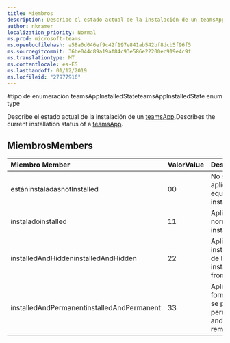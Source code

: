 ```yaml
---
title: Miembros
description: Describe el estado actual de la instalación de un teamsApp.
author: nkramer
localization_priority: Normal
ms.prod: microsoft-teams
ms.openlocfilehash: a58a0d046ef9c42f197e841ab542bf8dcb5f96f5
ms.sourcegitcommit: 36be044c89a19af84c93e586e22200ec919e4c9f
ms.translationtype: MT
ms.contentlocale: es-ES
ms.lasthandoff: 01/12/2019
ms.locfileid: "27977916"
---
```

#<a name="teamsappinstalledstate-enum-type"></a><span data-ttu-id="e79b9-103">tipo de enumeración teamsAppInstalledState</span><span class="sxs-lookup"><span data-stu-id="e79b9-103">teamsAppInstalledState enum type</span></span>



<span data-ttu-id="e79b9-104">Describe el estado actual de la instalación de un [teamsApp](teamsapp.md).</span><span class="sxs-lookup"><span data-stu-id="e79b9-104">Describes the current installation status of a [teamsApp](teamsapp.md).</span></span>

## <a name="members"></a><span data-ttu-id="e79b9-105">Miembros</span><span class="sxs-lookup"><span data-stu-id="e79b9-105">Members</span></span>

| <span data-ttu-id="e79b9-106">Miembro	</span><span class="sxs-lookup"><span data-stu-id="e79b9-106">Member</span></span> | <span data-ttu-id="e79b9-107">Valor</span><span class="sxs-lookup"><span data-stu-id="e79b9-107">Value</span></span>| <span data-ttu-id="e79b9-108">Descripción</span><span class="sxs-lookup"><span data-stu-id="e79b9-108">Description</span></span> |
|:---------------|:--------|:----------|
|<span data-ttu-id="e79b9-109">estáninstaladas</span><span class="sxs-lookup"><span data-stu-id="e79b9-109">notInstalled</span></span>|<span data-ttu-id="e79b9-110">0</span><span class="sxs-lookup"><span data-stu-id="e79b9-110">0</span></span>|<span data-ttu-id="e79b9-111">No se instala la aplicación al equipo.</span><span class="sxs-lookup"><span data-stu-id="e79b9-111">App is not installed to team.</span></span>|
|<span data-ttu-id="e79b9-112">instalado</span><span class="sxs-lookup"><span data-stu-id="e79b9-112">installed</span></span>|<span data-ttu-id="e79b9-113">1</span><span class="sxs-lookup"><span data-stu-id="e79b9-113">1</span></span>|<span data-ttu-id="e79b9-114">Aplicación se instala normalmente.</span><span class="sxs-lookup"><span data-stu-id="e79b9-114">App is installed normally.</span></span>|
|<span data-ttu-id="e79b9-115">installedAndHidden</span><span class="sxs-lookup"><span data-stu-id="e79b9-115">installedAndHidden</span></span>|<span data-ttu-id="e79b9-116">2</span><span class="sxs-lookup"><span data-stu-id="e79b9-116">2</span></span>|<span data-ttu-id="e79b9-117">Aplicación está instalada pero se oculta de la vista.</span><span class="sxs-lookup"><span data-stu-id="e79b9-117">App is installed but hidden from view.</span></span>|
|<span data-ttu-id="e79b9-118">installedAndPermanent</span><span class="sxs-lookup"><span data-stu-id="e79b9-118">installedAndPermanent</span></span>|<span data-ttu-id="e79b9-119">3</span><span class="sxs-lookup"><span data-stu-id="e79b9-119">3</span></span>|<span data-ttu-id="e79b9-120">Aplicación se instala de forma permanente y no se puede quitar.</span><span class="sxs-lookup"><span data-stu-id="e79b9-120">App is permanently installed and may not be removed.</span></span>|
